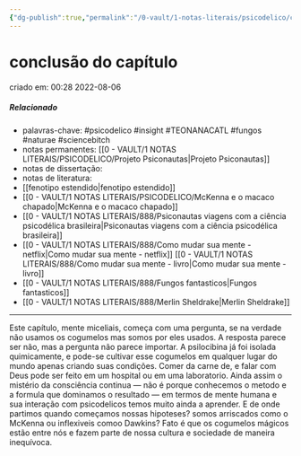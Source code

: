 ```yaml
---
{"dg-publish":true,"permalink":"/0-vault/1-notas-literais/psicodelico/conclusao-do-capitulo/","tags":["psicodelico","insight","TEONANACATL","fungos","naturae","sciencebitch"],"dgHomeLink":true,"dgShowLocalGraph":true,"dgShowFileTree":true,"dgEnableSearch":true}
---
```


# conclusão do capítulo
criado em: 00:28 2022-08-06

##### Relacionado
- palavras-chave: #psicodelico #insight #TEONANACATL #fungos #naturae #sciencebitch 
- notas permanentes: [[0 - VAULT/1 NOTAS LITERAIS/PSICODELICO/Projeto Psiconautas\|Projeto Psiconautas]] 
- notas de dissertação:
- notas de literatura: 
- [[fenotipo estendido\|fenotipo estendido]] 
- [[0 - VAULT/1 NOTAS LITERAIS/PSICODELICO/McKenna e o macaco chapado\|McKenna e o macaco chapado]]
- [[0 - VAULT/1 NOTAS LITERAIS/888/Psiconautas viagens com a ciência psicodélica brasileira\|Psiconautas viagens com a ciência psicodélica brasileira]] 
- [[0 - VAULT/1 NOTAS LITERAIS/888/Como mudar sua mente - netflix\|Como mudar sua mente - netflix]] [[0 - VAULT/1 NOTAS LITERAIS/888/Como mudar sua mente - livro\|Como mudar sua mente - livro]] 
- [[0 - VAULT/1 NOTAS LITERAIS/888/Fungos fantasticos\|Fungos fantasticos]] 
- [[0 - VAULT/1 NOTAS LITERAIS/888/Merlin Sheldrake\|Merlin Sheldrake]] 

---

Este capítulo, mente miceliais, começa com uma pergunta, se na verdade não usamos os cogumelos mas somos por eles usados.  A resposta parece ser não, mas a pergunta não parece importar. A psilocibina já foi isolada quimicamente, e pode-se cultivar esse cogumelos em qualquer lugar do mundo apenas criando suas condições. Comer da carne de, e falar com Deus pode ser feito em um hospital ou em uma laboratorio. Ainda assim o mistério da consciência continua — não é porque conhecemos o metodo e a formula que dominamos o resultado — em termos de mente humana e sua interação com psicodelicos temos muito ainda a aprender. E de onde partimos quando começamos nossas hipoteses? somos arriscados como o McKenna ou inflexiveis comoo Dawkins?  Fato é que os cogumelos mágicos estão entre nós e fazem parte de nossa cultura e sociedade de maneira inequívoca.